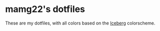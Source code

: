 # mamg22's dotfiles

These are my dotfiles, with all colors based on the [Iceberg](https://github.com/cocopon/iceberg.vim) colorscheme.
